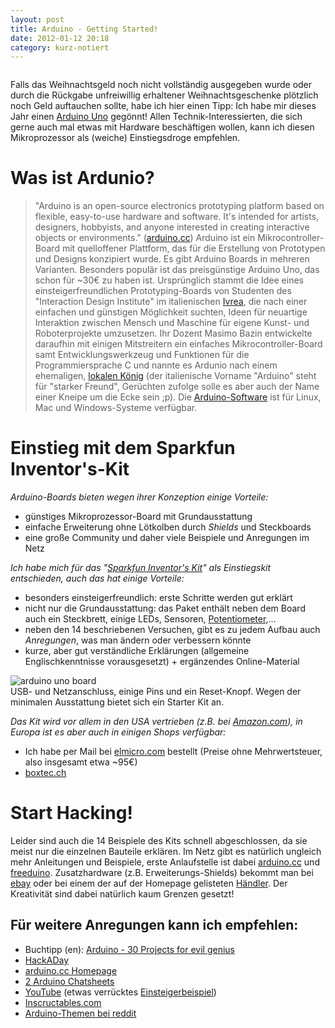 ```yaml
---
layout: post
title: Arduino - Getting Started!
date: 2012-01-12 20:18
category: kurz-notiert
---
```

<img src="{{site.url}}/images/blog/led.png" class="lefticon" alt="" />

Falls das Weihnachtsgeld noch nicht vollständig ausgegeben wurde oder durch die Rückgabe unfreiwillig erhaltener Weihnachtsgeschenke plötzlich noch Geld auftauchen sollte, habe ich hier einen Tipp: Ich habe mir dieses Jahr einen [Arduino Uno](http://arduino.cc/en/Main/arduinoBoardUno) gegönnt! 
Allen Technik-Interessierten, die sich gerne auch mal etwas mit Hardware beschäftigen wollen, kann ich diesen Mikroprozessor als (weiche) Einstiegsdroge empfehlen.
<!--more-->

Was ist Ardunio?
===============
> "Arduino is an open-source electronics prototyping platform based on flexible, easy-to-use hardware and software. It's intended for artists, designers, hobbyists, and anyone interested in creating interactive objects or environments." ([arduino.cc](http://arduino.cc/))
Arduino ist ein Mikrocontroller-Board mit quelloffener Plattform, das für die Erstellung von Prototypen und Designs konzipiert wurde. Es gibt Arduino Boards in mehreren Varianten. Besonders populär ist das preisgünstige Arduino Uno, das schon für ~30€ zu haben ist. 
Ursprünglich stammt die Idee eines einsteigerfreundlichen Prototyping-Boards von Studenten des "Interaction Design Institute" im italienischen [Ivrea](http://de.wikipedia.org/wiki/Ivrea), die nach einer einfachen und günstigen Möglichkeit suchten, Ideen für neuartige Interaktion zwischen Mensch und Maschine für eigene Kunst- und Roboterprojekte umzusetzen. Ihr Dozent Masimo Bazin entwickelte daraufhin mit einigen Mitstreitern ein einfaches Mikrocontroller-Board samt Entwicklungswerkzeug und Funktionen für die Programmiersprache C und nannte es Ardunio nach einem ehemaligen, [lokalen König](http://en.wikipedia.org/wiki/Arduin_of_Ivrea) (der italienische Vorname "Arduino" steht für "starker Freund", Gerüchten zufolge solle es aber auch der Name einer Kneipe um die Ecke sein ;p). Die [Arduino-Software](http://arduino.cc/en/Main/Software) ist für Linux, Mac und Windows-Systeme verfügbar.

Einstieg mit dem Sparkfun Inventor's-Kit
=========================================
*Arduino-Boards bieten wegen ihrer Konzeption einige Vorteile:*
* günstiges Mikroprozessor-Board mit Grundausstattung
* einfache Erweiterung ohne Lötkolben durch *Shields* und Steckboards
* eine große Community und daher viele Beispiele und Anregungen im Netz

*Ich habe mich für das "[Sparkfun Inventor's Kit](http://www.sparkfun.com/products/10173)" als Einstiegskit entschieden, auch das hat einige Vorteile:*
* besonders einsteigerfreundlich: erste Schritte werden gut erklärt 
* nicht nur die Grundausstattung: das Paket enthält neben dem Board auch ein Steckbrett, einige LEDs, Sensoren, [Potentiometer](http://de.wikipedia.org/wiki/Potentiometer),...
* neben den 14 beschriebenen Versuchen, gibt es zu jedem Aufbau auch *Anregungen*, was man ändern oder verbessern könnte
* kurze, aber gut verständliche Erklärungen (allgemeine Englischkenntnisse vorausgesetzt) + ergänzendes Online-Material 

<img src="{{site.url}}/images/blog/arduino_side.jpg" class="borderimg centered" alt="arduino uno board" />

<div class="imageinfo">USB- und Netzanschluss, einige Pins und ein Reset-Knopf. Wegen der minimalen Ausstattung bietet sich ein Starter Kit an.</div>

*Das Kit wird vor allem in den USA vertrieben (z.B. bei [Amazon.com](http://www.amazon.com/SparkFun-Inventors-Kit-Arduino-professional/dp/B004G2KTU4)), in Europa ist es aber auch in einigen Shops verfügbar:*
* Ich habe per Mail bei [elmicro.com](http://elmicro.com/de/arduino-starter-kit.html) bestellt (Preise ohne Mehrwertsteuer, also insgesamt etwa ~95€)
* [boxtec.ch](http://shop.boxtec.ch/product_info.php/products_id/40390)


Start Hacking!
==============

Leider sind auch die 14 Beispiele des Kits schnell abgeschlossen, da sie meist nur die einzelnen Bauteile erklären. Im Netz gibt es natürlich ungleich mehr Anleitungen und Beispiele, erste Anlaufstelle ist dabei [arduino.cc](http://arduino.cc/) und [freeduino](http://freeduino.de/books). Zusatzhardware (z.B. Erweiterungs-Shields) bekommt man bei [ebay](http://www.ebay.de/) oder bei einem der auf der Homepage gelisteten [Händler](http://arduino.cc/en/Main/Buy). Der Kreativität sind dabei natürlich kaum Grenzen gesetzt!

Für weitere Anregungen kann ich empfehlen:
------------------------------------------

* Buchtipp (en): [Arduino - 30 Projects for evil genius](http://www.amazon.de/?_encoding=UTF8&site-redirect=de&tag=ganzsichernet-21&linkCode=ur2&camp=1638&creative=19454)
* [HackADay](http://hackaday.com/arduino)
* [arduino.cc Homepage](http://arduino.cc)
* [2 Arduino Chatsheets](http://re.ibeit.info/2011/09/06/arduino-zwei-nuetzliche-referenzen/)
* [YouTube](http://www.youtube.com) (etwas verrücktes [Einsteigerbeispiel](www.youtube.com/watch?v=3xCY2K9kQz4))
* [Inscructables.com](http://www.instructables.com/tag/?q=arduino)
* [Arduino-Themen bei reddit](http://www.reddit.com/r/arduino)

